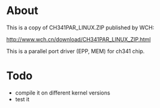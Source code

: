 About
=====

This is a copy of CH341PAR_LINUX.ZIP published by WCH:

http://www.wch.cn/download/CH341PAR_LINUX_ZIP.html

This is a parallel port driver (EPP, MEM) for ch341 chip.

Todo
====

* compile it on different kernel versions
* test it
